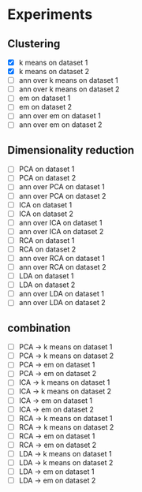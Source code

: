 # Experiments

## Clustering

- [x] k means on dataset 1
- [x] k means on dataset 2
- [ ] ann over k means on dataset 1
- [ ] ann over k means on dataset 2
- [ ] em on dataset 1
- [ ] em on dataset 2
- [ ] ann over em on dataset 1
- [ ] ann over em on dataset 2

## Dimensionality reduction

- [ ] PCA on dataset 1
- [ ] PCA on dataset 2
- [ ] ann over PCA on dataset 1
- [ ] ann over PCA on dataset 2
- [ ] ICA on dataset 1
- [ ] ICA on dataset 2
- [ ] ann over ICA on dataset 1
- [ ] ann over ICA on dataset 2
- [ ] RCA on dataset 1
- [ ] RCA on dataset 2
- [ ] ann over RCA on dataset 1
- [ ] ann over RCA on dataset 2
- [ ] LDA on dataset 1
- [ ] LDA on dataset 2
- [ ] ann over LDA on dataset 1
- [ ] ann over LDA on dataset 2

## combination

- [ ] PCA -> k means on dataset 1
- [ ] PCA -> k means on dataset 2
- [ ] PCA -> em on dataset 1
- [ ] PCA -> em on dataset 2
- [ ] ICA -> k means on dataset 1
- [ ] ICA -> k means on dataset 2
- [ ] ICA -> em on dataset 1
- [ ] ICA -> em on dataset 2
- [ ] RCA -> k means on dataset 1
- [ ] RCA -> k means on dataset 2
- [ ] RCA -> em on dataset 1
- [ ] RCA -> em on dataset 2
- [ ] LDA -> k means on dataset 1
- [ ] LDA -> k means on dataset 2
- [ ] LDA -> em on dataset 1
- [ ] LDA -> em on dataset 2
